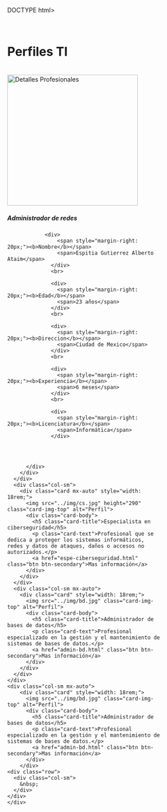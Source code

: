 DOCTYPE html>
<html lang="es">

<head>
  <meta charset="UTF-8">
  <title>Perfiles TI</title>
  <link rel="stylesheet" href="https://cdn.jsdelivr.net/npm/bootstrap@4.6.2/dist/css/bootstrap.min.css"
    integrity="sha384-xOolHFLEh07PJGoPkLv1IbcEPTNtaed2xpHsD9ESMhqIYd0nLMwNLD69Npy4HI+N" crossorigin="anonymous">
</head>

<body>
  <div class="container">
    <div class="row">
      <div class="col-sm">
        &nbsp;
      </div>
    </div>
    <div class="row">
      <div class="col-sm">
        <h1 class="bg-info text-white text-center py-3">Perfiles TI</h1>
      </div>
    </div>
    <div class="row">
      <div class="col-sm">
        &nbsp;
      </div>
    </div>
    <div class="row">
      <div class="col-sm">
        <div class="card mx-auto" style="width: 22rem;">
          <img src="../img/ingredes.jpg" height="300" class="card-img-top" alt="Detalles Profesionales">
          <div class="card-body">
            <h5 class="card-title">Administrador de redes</h5>
            <p class="card-text">

                <div>
                    <span style="margin-right: 20px;"><b>Nombre</b></span>
                    <span>Espitia Gutierrez Alberto Ataim</span>
                  </div>
                  <br>

                  <div>
                    <span style="margin-right: 20px;"><b>Edad</b></span>
                    <span>23 años</span>
                  </div>
                  <br>

                  <div>
                    <span style="margin-right: 20px;"><b>Direccion</b></span>
                    <span>Ciudad de Mexico</span>
                  </div>
                  <br>

                  <div>
                    <span style="margin-right: 20px;"><b>Experiencia</b></span>
                    <span>6 meses</span>
                  </div>
                  <br>
                  
                  <div>
                    <span style="margin-right: 20px;"><b>Licenciatura</b></span>
                    <span>Informática</span>
                  </div>
                  
                  
                  
              
          </div>
        </div>
      </div>
      <div class="col-sm">
        <div class="card mx-auto" style="width: 18rem;">
          <img src="../img/cs.jpg" height="290" class="card-img-top" alt="Perfil">
          <div class="card-body">
            <h5 class="card-title">Especialista en ciberseguridad</h5>
            <p class="card-text">Profesional que se dedica a proteger los sistemas informáticos, redes y datos de ataques, daños o accesos no autorizados.</p>
            <a href="espe-ciberseguridad.html" class="btn btn-secondary">Mas información</a>
          </div>
        </div>
      </div>
      <div class="col-sm mx-auto">
        <div class="card" style="width: 18rem;">
          <img src="../img/bd.jpg" class="card-img-top" alt="Perfil">
          <div class="card-body">
            <h5 class="card-title">Administrador de bases de datos</h5>
            <p class="card-text">Profesional especializado en la gestión y el mantenimiento de sistemas de bases de datos.</p>
            <a href="admin-bd.html" class="btn btn-secondary">Mas información</a>
          </div>
        </div>
      </div>
    </div>
    <div class="col-sm mx-auto">
        <div class="card" style="width: 18rem;">
          <img src="../img/bd.jpg" class="card-img-top" alt="Perfil">
          <div class="card-body">
            <h5 class="card-title">Administrador de bases de datos</h5>
            <p class="card-text">Profesional especializado en la gestión y el mantenimiento de sistemas de bases de datos.</p>
            <a href="admin-bd.html" class="btn btn-secondary">Mas información</a>
          </div>
        </div>
    <div class="row">
      <div class="col-sm">
        &nbsp;
      </div>
    </div>
    </div>
  </div>

  <script src="https://cdn.jsdelivr.net/npm/bootstrap@4.6.2/dist/js/bootstrap.bundle.min.js"
  integrity="sha384-Fy6S3B9q64WdZWQUiU+q4/2Lc9npb8tCaSX9FK7E8HnRr0Jz8D6OP9dO5Vg3Q9ct"
  crossorigin="anonymous"></script>
</body>

</html>
